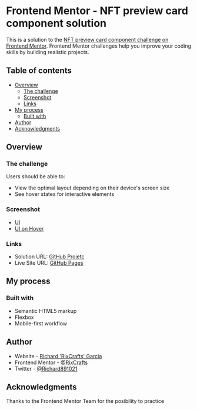 # Frontend Mentor - NFT preview card component solution

This is a solution to the [NFT preview card component challenge on Frontend Mentor](https://www.frontendmentor.io/challenges/nft-preview-card-component-SbdUL_w0U). Frontend Mentor challenges help you improve your coding skills by building realistic projects. 

## Table of contents

- [Overview](#overview)
  - [The challenge](#the-challenge)
  - [Screenshot](#screenshot)
  - [Links](#links)
- [My process](#my-process)
  - [Built with](#built-with)
- [Author](#author)
- [Acknowledgments](#acknowledgments)

## Overview

### The challenge

Users should be able to:

- View the optimal layout depending on their device's screen size
- See hover states for interactive elements

### Screenshot

- [UI](./design/Screenshot.png)
- [UI on Hover](./design/Screenshot%20Hover.png)

### Links

- Solution URL: [GitHub Projetc](https://github.com/RixCrafts/Frontend-Mentor/tree/master/Projects/NFT%20Preview%20Card)
- Live Site URL: [GitHub Pages](https://rixcrafts.github.io/Frontend-Mentor/Projects/NFT%20Preview%20Card/index.html)

## My process

### Built with

- Semantic HTML5 markup
- Flexbox
- Mobile-first workflow

## Author

- Website - [Richard 'RixCrafts' Garcia](https://www.your-site.com)
- Frontend Mentor - [@RixCrafts](https://www.frontendmentor.io/profile/RixCrafts)
- Twitter - [@Richard891021](https://twitter.com/Richard891021)

## Acknowledgments

Thanks to the Frontend Mentor Team for the posibility to practice